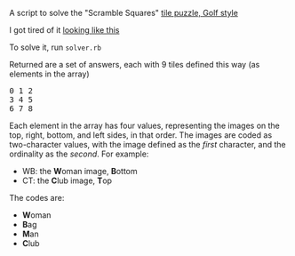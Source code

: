A script to solve the "Scramble Squares" [tile puzzle, Golf style](http://www.b-dazzle.com/puzzdetail.asp?PuzzID=52&CategoryName=Hobbies%20and%20Activities%20Puzzles&CatID=8)

I got tired of it [looking like this](http://twitpic.com/3jzmwa)

To solve it, run `solver.rb`

Returned are a set of answers, each with 9 tiles defined this way (as elements in the array)
<pre>
0 1 2
3 4 5
6 7 8
</pre>

Each element in the array has four values, representing the images on the top, right, bottom, and left sides, in that order.  The images are coded as two-character values, with the image defined as the *first* character, and the ordinality as the *second*. For example:

 * WB: the **W**oman image, **B**ottom
 * CT: the **C**lub image, **T**op

 The codes are:

 * **W**oman
 * **B**ag
 * **M**an
 * **C**lub
